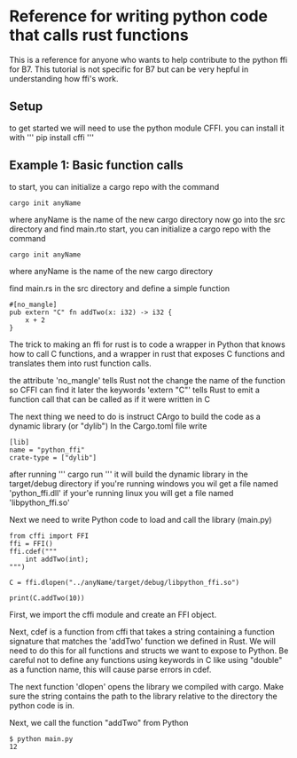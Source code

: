 Reference for writing python code that calls rust functions
===========================================================

This is a reference for anyone who wants to help contribute to the python ffi for B7. This tutorial is not specific for B7 but can be very hepful in understanding how ffi's work.

## Setup
to get started we will need to use the python module CFFI. you can install it with
''' 
pip install cffi
'''


## Example 1: Basic function calls
to start, you can initialize a cargo repo with the command
```
cargo init anyName
```
where anyName is the name of the new cargo directory
now go into the src directory and find main.rto start, you can initialize a cargo repo with the command
```
cargo init anyName
```
where anyName is the name of the new cargo directory

find main.rs in the src directory and define a simple function
```
#[no_mangle]
pub extern "C" fn addTwo(x: i32) -> i32 {
    x + 2
}
```
The trick to making an ffi for rust is to code a wrapper in Python that knows how to call C functions,
and a wrapper in rust that exposes C functions and translates them into rust function calls.

the attribute 'no_mangle' tells Rust not the change the name of the function so CFFI can find it later
the keywords 'extern "C"' tells Rust to emit a function call that can be called as if it were written in C

The next thing we need to do is instruct CArgo to build the code as a dynamic library (or "dylib")
In the Cargo.toml file write
```
[lib]
name = "python_ffi"
crate-type = ["dylib"]
```

after running ''' cargo run ''' it will build the dynamic library in the target/debug directory
if you're running windows you wil get a file named 'python_ffi.dll' 
if your'e running linux you will get a file named 'libpython_ffi.so'

Next we need to write Python code to load and call the library (main.py)
```
from cffi import FFI
ffi = FFI()
ffi.cdef("""
    int addTwo(int);
""")

C = ffi.dlopen("../anyName/target/debug/libpython_ffi.so")

print(C.addTwo(10))
```
First, we import the cffi module and create an FFI object.

Next, cdef is a function from cffi that takes a string containing a function signature that matches the 'addTwo'
function we defined in Rust. We will need to do this for all functions and structs we want to expose to Python. Be careful not to define any functions using keywords in C like using "double" as a function name,
this will cause parse errors in cdef.

The next function 'dlopen' opens the library we compiled with cargo. Make sure the string contains the path
to the library relative to the directory the python code is in.

Next, we call the function "addTwo" from Python

```
$ python main.py
12
```


